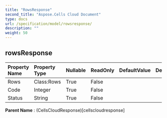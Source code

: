 ```yaml
---
title: "RowsResponse"
second_title: "Aspose.Cells Cloud Document"
type: docs
url: /specification/model/rowsresponse/
description: ""
weight: 50
---
```


## **rowsResponse**

 

| Property Name | Property Type | Nullable |  ReadOnly | DefaultValue | Description | 
| :- | :- | :- |:- |  :- | :- |
| Rows | Class:Rows | True |  False |  |  |  
| Code | Integer | True |  False |  |  |  
| Status | String | True |  False |  |  |  

**Parent Name** : (CellsCloudResponse)[cellscloudresponse]

